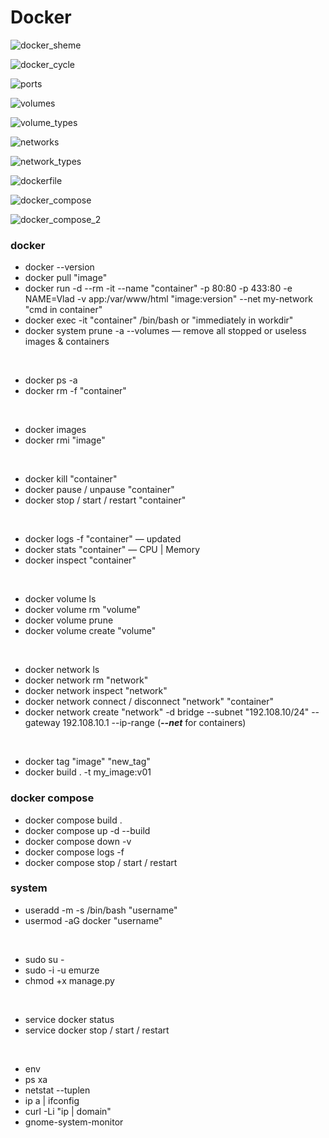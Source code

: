 # Docker

![docker_sheme](images/docker_container.png)

![docker_cycle](images/cycle.png)

![ports](images/ports.png)

![volumes](images/volumes.png)

![volume_types](images/volume_types.png)

![networks](images/networks.png)

![network_types](images/network_types.png)

![dockerfile](images/dockerfile.png)

![docker_compose](images/docker_compose.png)

![docker_compose_2](images/docker_compose_2.png)


### docker

* docker --version
* docker pull "image"
* docker run -d --rm -it --name "container" -p 80:80 -p 433:80 -e NAME=Vlad 
-v app:/var/www/html "image:version" --net my-network "cmd in container"
* docker exec -it "container" /bin/bash or "immediately in workdir"
* docker system prune -a --volumes — remove all stopped or useless images & containers

<br>

* docker ps -a
* docker rm -f "container"

<br>

* docker images
* docker rmi "image"

<br>

* docker kill "container"
* docker pause / unpause "container"
* docker stop / start / restart "container"

<br>

* docker logs -f "container" — updated
* docker stats "container" — CPU | Memory
* docker inspect "container"

<br>

* docker volume ls
* docker volume rm "volume"
* docker volume prune
* docker volume create "volume"

<br>

* docker network ls
* docker network rm "network"
* docker network inspect "network"
* docker network connect / disconnect "network" "container"
* docker network create "network" -d bridge 
--subnet "192.108.10/24" --gateway 192.108.10.1 --ip-range
(***--net*** for containers)

<br>

* docker tag "image" "new_tag"
* docker build . -t my_image:v01


### docker compose

* docker compose build .
* docker compose up -d --build 
* docker compose down -v
* docker compose logs -f
* docker compose stop / start / restart


### system

* useradd -m -s /bin/bash "username"
* usermod -aG docker "username"

<br>

* sudo su -
* sudo -i -u emurze
* chmod +x manage.py

<br>

* service docker status
* service docker stop / start / restart

<br>

* env
* ps xa
* netstat --tuplen
* ip a | ifconfig
* curl -Li "ip | domain"
* gnome-system-monitor

